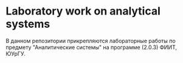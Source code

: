 # Laboratory work on analytical systems

В данном репозитории прикрепляются лабораторные работы по предмету "Аналитические системы" на программе (2.0.3) ФИИТ, ЮУрГУ.